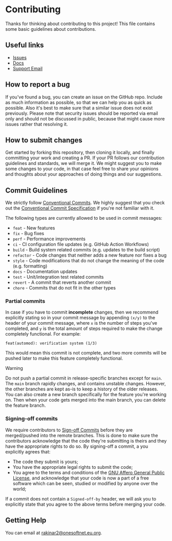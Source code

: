 # Contributing 

Thanks for thinking about contributing to this project!
This file contains some basic guidelines about contributions.

## Useful links
- [Issues](https://github.com/onesoft-sudo/sudobot/issues)
- [Docs](https://onesoft-sudo.github.io/sudobot/)
- [Support Email](mailto:rakinar2@onesoftnet.eu.org)

## How to report a bug 

If you've found a bug, you can create an issue on the GitHub repo. Include as much information as possible, so that we can help you as quick as possible.
Also it's best to make sure that a similar issue does not exist previously.
Please note that security issues should be reported via email only and should not be discussed in public, because that might cause more issues rather that resolving it. 

## How to submit changes

Get started by forking this repository, then cloning it locally, and finally committing your work and creating a PR. If your PR follows our contribution guidelines and standards, we will merge it. We might suggest you to make some changes to your code, in that case feel free to share your opinions and thoughts about your approaches of doing things and our suggestions.

## Commit Guidelines

We strictly follow [Conventional Commits](https://www.conventionalcommits.org/en/v1.0.0/). We highly suggest that you check out the [Conventional Commit Specification](https://www.conventionalcommits.org/en/v1.0.0/#specification) if you're not familiar with it. 

The following types are currently allowed to be used in commit messages:

* `feat` - New features
* `fix` - Bug fixes
* `perf` - Performance improvements
* `ci` - CI configuration file updates (e.g. GitHub Action Workflows)
* `build` - Build system related commits (e.g. updates to the build script)
* `refactor` - Code changes that neither adds a new feature nor fixes a bug
* `style` - Code modifications that do not change the meaning of the code (e.g. formatting)
* `docs` - Documentation updates
* `test` - Unit/integration test related commits
* `revert` - A commit that reverts another commit
* `chore` - Commits that do not fit in the other types

### Partial commits

In case if you have to commit **incomplete** changes, then we recommend explicitly stating so in your commit message by appending `(x/y)` to the header of your commit message, where `x` is the number of steps you've completed, and `y` is the total amount of steps required to make the change completely functional. For example:

```
feat(automod): verification system (1/3)
```

This would mean this commit is not complete, and two more commits will be pushed later to make this feature completely functional.

> [!WARNING]  
> Do not push a partial commit in release-specific branches except for `main`. The `main` branch rapidly changes, and contains unstable changes. However, the other branches are kept as-is to keep a history of the older releases. You can also create a new branch specifically for the feature you're working on. Then when your code gets merged into the main branch, you can delete the feature branch.

### Signing-off commits

We require contributors to [Sign-off Commits](https://git-scm.com/docs/git-commit#Documentation/git-commit.txt---signoff) before they are merged/pushed into the remote branches. This is done to make sure the contributors acknowledge that the code they're submitting is theirs and they have the appropriate rights to do so. By signing-off a commit, a you explicitly agrees that:

* The code they submit is yours;
* You have the appropriate legal rights to submit the code;
* You agree to the terms and conditions of the [GNU Affero General Public License](https://gnu.org/licenses/agpl-3.0.html), and acknowledge that your code is now a part of a free software which can be seen, studied or modified by anyone over the world;

If a commit does not contain a `Signed-off-by` header, we will ask you to explicitly state that you agree to the above terms before merging your code.

## Getting Help

You can email at rakinar2@onesoftnet.eu.org.
